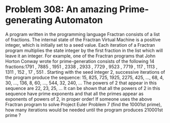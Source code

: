 # Problem 308: An amazing Prime-generating Automaton
A program written in the programming language Fractran consists of a
list of fractions. The internal state of the Fractran Virtual Machine is
a positive integer, which is initially set to a seed value. Each
iteration of a Fractran program multiplies the state integer by the
first fraction in the list which will leave it an integer. For example,
one of the Fractran programs that John Horton Conway wrote for
prime-generation consists of the following 14 fractions:1791 , 7885 ,
1951 , 2338 , 2933 , 7729 , 9523 , 7719 , 117 , 1113 , 1311 , 152 , 17 ,
551 . Starting with the seed integer 2, successive iterations of the
program produce the sequence: 15, 825, 725, 1925, 2275, 425, ..., 68, 4,
30, ..., 136, 8, 60, ..., 544, 32, 240, ... The powers of 2 that appear
in this sequence are 22, 23, 25, ... It can be shown that all the powers
of 2 in this sequence have prime exponents and that all the primes
appear as exponents of powers of 2, in proper order! If someone uses the
above Fractran program to solve Project Euler Problem 7 (find the
10001st prime), how many iterations would be needed until the program
produces 210001st prime ?
